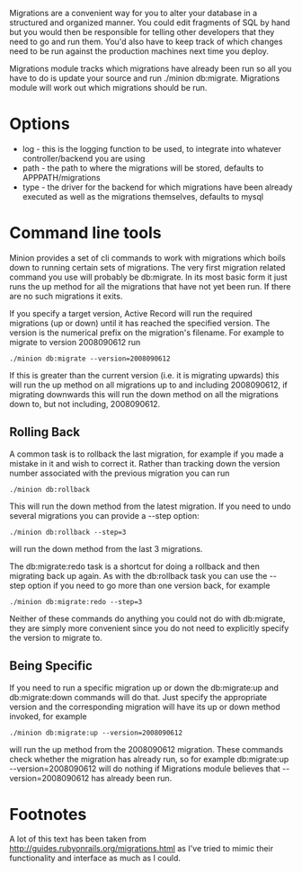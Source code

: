 Migrations are a convenient way for you to alter your database in a structured and organized manner. You could edit fragments of SQL by hand but you would then be responsible for telling other developers that they need to go and run them. You'd also have to keep track of which changes need to be run against the production machines next time you deploy.

Migrations module tracks which migrations have already been run so all you have to do is update your source and run ./minion db:migrate. Migrations module will work out which migrations should be run. 

# Options

* log - this is the logging function to be used, to integrate into whatever controller/backend you are using
* path - the path to where the migrations will be stored, defaults to APPPATH/migrations
* type - the driver for the backend for which migrations have been already executed as well as the migrations themselves, defaults to mysql

# Command line tools

Minion provides a set of cli commands to work with migrations which boils down to running certain sets of migrations. The very first migration related command you use will probably be db:migrate. In its most basic form it just runs the up method for all the migrations that have not yet been run. If there are no such migrations it exits.

If you specify a target version, Active Record will run the required migrations (up or down) until it has reached the specified version. The version is the numerical prefix on the migration's filename. For example to migrate to version 2008090612 run

	./minion db:migrate --version=2008090612

If this is greater than the current version (i.e. it is migrating upwards) this will run the up method on all migrations up to and including 2008090612, if migrating downwards this will run the down method on all the migrations down to, but not including, 2008090612.

## Rolling Back
A common task is to rollback the last migration, for example if you made a mistake in it and wish to correct it. Rather than tracking down the version number associated with the previous migration you can run

	./minion db:rollback

This will run the down method from the latest migration. If you need to undo several migrations you can provide a --step option:

	./minion db:rollback --step=3
will run the down method from the last 3 migrations.

The db:migrate:redo task is a shortcut for doing a rollback and then migrating back up again. As with the db:rollback task you can use the --step option if you need to go more than one version back, for example

	./minion db:migrate:redo --step=3

Neither of these commands do anything you could not do with db:migrate, they are simply more convenient since you do not need to explicitly specify the version to migrate to.

## Being Specific
If you need to run a specific migration up or down the db:migrate:up and db:migrate:down commands will do that. Just specify the appropriate version and the corresponding migration will have its up or down method invoked, for example

	./minion db:migrate:up --version=2008090612
will run the up method from the 2008090612 migration. These commands check whether the migration has already run, so for example db:migrate:up --version=2008090612 will do nothing if Migrations module believes that --version=2008090612 has already been run.



# Footnotes 
A lot of this text has been taken from http://guides.rubyonrails.org/migrations.html as I've tried to mimic their functionality and interface as much as I could.
	